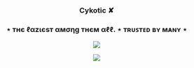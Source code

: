 <h3 align="center">Cykotic ✘</h3>
<h3 align="center">⋆ тнє ℓαzιєѕт αмσηg тнєм αℓℓ. ⋆ ᴛʀᴜꜱᴛᴇᴅ ʙʏ ᴍᴀɴʏ ⋆ </h3>

<p align="center"><img align="center"
        src="https://github-readme-stats.vercel.app/api?username=Cykotic&hide=contribs,prs&show_icons=true&bg_color=30,e96443,904e95&title_color=fff&text_color=fff"
<p align="center">

<p align="center">
    <img src="https://discord.c99.nl/widget/theme-1/253986575682109441.png" />
</p>
</p>
